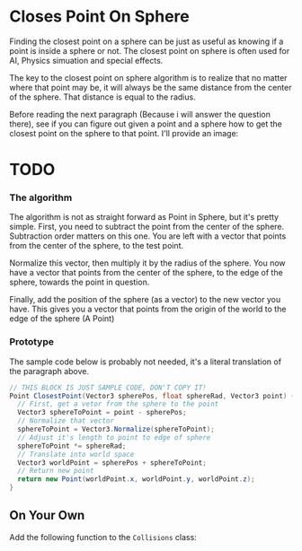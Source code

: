 # Closes Point On Sphere

Finding the closest point on a sphere can be just as useful as knowing if a point is inside a sphere or not. The closest point on sphere is often used for AI, Physics simuation and special effects.

The key to the closest point on sphere algorithm is to realize that no matter where that point may be, it will always be the same distance from the center of the sphere. That distance is equal to the radius.

Before reading the next paragraph (Because i will answer the question there), see if you can figure out given a point and a sphere how to get the closest point on the sphere to that point. I'll provide an image:

# TODO

### The algorithm

The algorithm is not as straight forward as Point in Sphere, but it's pretty simple. First, you need to subtract the point from the center of the sphere. Subtraction order matters on this one. You are left with a vector that points from the center of the sphere, to the test point.

Normalize this vector, then multiply it by the radius of the sphere. You now have a vector that points from the center of the sphere, to the edge of the sphere, towards the point in question.

Finally, add the position of the sphere (as a vector) to the new vector you have. This gives you a vector that points from the origin of the world to the edge of the sphere (A Point)

### Prototype

The sample code below is probably not needed, it's a literal translation of the paragraph above. 

```cs
// THIS BLOCK IS JUST SAMPLE CODE, DON'T COPY IT!
Point ClosestPoint(Vector3 spherePos, float sphereRad, Vector3 point) {
  // First, get a vetor from the sphere to the point
  Vector3 sphereToPoint = point - spherePos;
  // Normalize that vector
  sphereToPoint = Vector3.Normalize(sphereToPoint);
  // Adjust it's length to point to edge of sphere
  sphereToPoint *= sphereRad;
  // Translate into world space
  Vector3 worldPoint = spherePos + sphereToPoint;
  // Return new point
  return new Point(worldPoint.x, worldPoint.y, worldPoint.z);
}
```

## On Your Own

Add the following function to the ```Collisions``` class:

```cs

```
